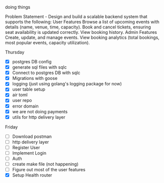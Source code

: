 doing things

Problem Statement
    - Design and build a scalable backend system that supports the following:
    User Features
        Browse a list of upcoming events with details (name, venue, time, capacity).
        Book and cancel tickets, ensuring seat availability is updated correctly.
        View booking history.
    Admin Features
        Create, update, and manage events.
        View booking analytics (total bookings, most popular events, capacity utilization).

Thursday
- [x] postgres DB config
- [x] generate sql files with sqlc
- [x] Connect to postgres DB with sqlc
- [x] Migrations with goose
- [x] logging (just using golang's logging package for now)
- [x] user table setup
- [x] air toml
- [x] user repo
- [x] error domain
- [x] we are not doing payments
- [x] utils for http delivery layer

Friday
- [ ] Download postman
- [ ] http delivery layer
- [ ] Register User
- [ ] Implement Login
- [ ] Auth
- [ ] create make file (not happening)
- [ ] Figure out most of the user features
- [x] Setup Health router

